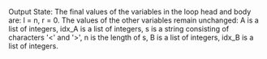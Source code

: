 Output State: The final values of the variables in the loop head and body are: l = n, r = 0. The values of the other variables remain unchanged: A is a list of integers, idx_A is a list of integers, s is a string consisting of characters '<' and '>', n is the length of s, B is a list of integers, idx_B is a list of integers.